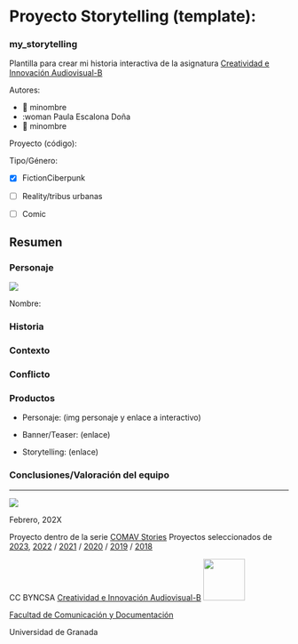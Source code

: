 
# Proyecto Storytelling (template): 
### my_storytelling
Plantilla para crear mi historia interactiva de la asignatura  [Creatividad e Innovación Audiovisual-B](https://www.ugr.es/estudiantes/grados/grado-comunicacion-audiovisual/creacion-difusion-nuevos-contenidos-audiovis) 

Autores:  
<!---
Incluir lista de personas del grupo 
Se puede añadir enlace a página personal de github o lo que se quiera...(optativo)
-->

- :man: minombre
- :woman Paula Escalona Doña 
- :woman: minombre 


Proyecto (código): 

Tipo/Género:  
- [x] FictionCiberpunk  
- [ ] Reality/tribus urbanas  
- [ ] Comic



## Resumen


### Personaje

![](img-nobody.png)

Nombre: 


### Historia


### Contexto


### Conflicto 



### Productos

- Personaje: (img personaje y enlace a interactivo) 


- Banner/Teaser:  (enlace) 


- Storytelling: (enlace) 




### Conclusiones/Valoración del equipo




------
![](https://upload.wikimedia.org/wikipedia/commons/thumb/6/62/CC-BY-SA-Andere_Wikis_%28v%29.svg/200px-CC-BY-SA-Andere_Wikis_%28v%29.svg.png)




<!---
Lista completa de emojis de markDown - https://gist.github.com/rxaviers/7360908) 
-->



Febrero, 202X

Proyecto dentro de la serie [COMAV Stories](https://github.com/mgea/storytelling/blob/master/What_is_a_digital_storytelling.md) 
Proyectos seleccionados de [2023](https://github.com/mgea/storytelling/tree/master/2023), [2022](https://github.com/mgea/storytelling/blob/master/2022/readme.md) / [2021](https://github.com/mgea/storytelling/blob/master/2021/readme.md) / [2020](https://github.com/mgea/storytelling/blob/master/2020/readme.md)  / 
[2019](https://github.com/mgea/storytelling/blob/master/2019/readme.md) / [2018](https://github.com/mgea/storytelling/blob/master/2018/readme.md) 

CC BYNCSA [Creatividad e Innovación Audiovisual-B](https://github.com/mgea/storytelling/)
<img src="https://mirrors.creativecommons.org/presskit/buttons/88x31/png/by-nc-sa.png"  width="75" > 

[Facultad de Comunicación y Documentación](http://fcd.ugr.es)

Universidad de Granada
